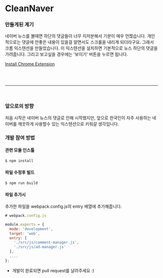 # CleanNaver


### 만들게된 계기
네이버 뉴스를 볼때면 하단의 댓글들이 너무 지저분해서 기분이 매우 언짢습니다. 
개인적으로는 댓글에 안좋은 내용이 있을걸 알면서도 스크롤을 내리게 되더라구요. 
그래서 크롬 익스텐션을 만들었습니다. 
이 익스텐션을 설치하면 기본적으로 뉴스 하단의 댓글을 가려줍니다. 
그리고 보고싶을 경우에는 '보이기' 버튼을 누르면 됩니다.

[Install Chrome Extension](
https://chrome.google.com/webstore/detail/naver-comment-cleaner/dfbinefheanbhakekbeijfegpfapkemd?hl=ko)


<br>
<br>
<hr>
<br>

### 앞으로의 방향
처음 시작은 네이버 뉴스의 댓글로 인해 시작했지만, 앞으로 한국인이 자주 사용하는 네이버를 깨끗하게 사용할수 있는 익스텐션으로 키워갈 생각입니다.

### 개발 참여 방법

#### 관련 모듈 인스톨
```js
$ npm install
```

#### 파일 수정후 빌드
```js
$ npm run build
```

#### 파일 추가시
추가한 파일을 webpack.config.js의 entry 배열에 추가해줍니다.
```js
# webpack.config.js

module.exports = {
  mode: 'development',
  target: 'web',
  entry: [
    './src/js/comment-manager.js',
    './src/js/ad-manager.js'
  ],
  ....
};
```

* 개발이 완료되면 pull request를 날려주세요 :)